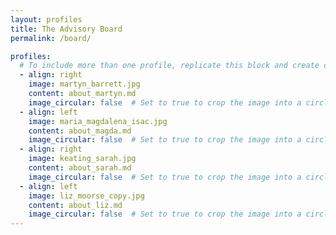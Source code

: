 ```yaml
---
layout: profiles
title: The Advisory Board
permalink: /board/

profiles:
  # To include more than one profile, replicate this block and create one content file for each profile inside _pages/
  - align: right
    image: martyn_barrett.jpg
    content: about_martyn.md
    image_circular: false  # Set to true to crop the image into a circle
  - align: left
    image: maria_magdalena_isac.jpg
    content: about_magda.md
    image_circular: false  # Set to true to crop the image into a circle
  - align: right
    image: keating_sarah.jpg
    content: about_sarah.md
    image_circular: false  # Set to true to crop the image into a circle
  - align: left
    image: liz_moorse_copy.jpg
    content: about_liz.md
    image_circular: false  # Set to true to crop the image into a circle
---
```

